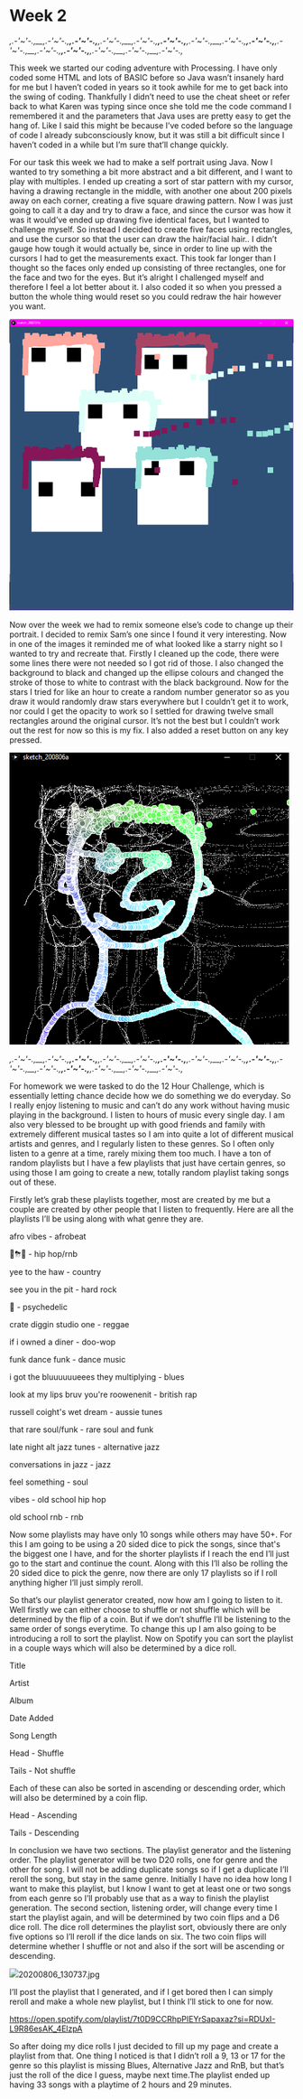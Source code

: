 # Week 2

_,.-'~'-.,__,.-'~'-.,__,.-'~'-.,__,.-'~'-.,__,.-'~'-.,__,.-'~'-.,__,.-'~'-.,__,.-'~'-.,__,.-'~'-.,__,.-'~'-.,__,.-'~'-.,__,.-'~'-.,__,.-'~'-.,__,.-'~'-.,__,.-'~'-.,_

This week we started our coding adventure with Processing. I have only coded some HTML and lots of BASIC before so Java wasn’t insanely hard for me but I haven’t coded in years so it took awhile for me to get back into the swing of coding. Thankfully I didn’t need to use the cheat sheet or refer back to what Karen was typing since once she told me the code command I remembered it and the parameters that Java uses are pretty easy to get the hang of. Like I said this might be because I’ve coded before so the language of code I already subconsciously know, but it was still a bit difficult since I haven’t coded in a while but I’m sure that’ll change quickly. 

For our task this week we had to make a self portrait using Java. Now I wanted to try something a bit more abstract and a bit different, and I want to play with multiples. I ended up creating a sort of star pattern with my cursor, having a drawing rectangle in the middle, with another one about 200 pixels away on each corner, creating a five square drawing pattern. Now I was just going to call it a day and try to draw a face, and since the cursor was how it was it would’ve ended up drawing five identical faces, but I wanted to challenge myself. So instead I decided to create five faces using rectangles, and use the cursor so that the user can draw the hair/facial hair.. I didn’t gauge how tough it would actually be, since in order to line up with the cursors I had to get the measurements exact. This took far longer than I thought so the faces only ended up consisting of three rectangles, one for the face and two for the eyes. But it’s alright I challenged myself and therefore I feel a lot better about it. I also coded it so when you pressed a button the whole thing would reset so you could redraw the hair however you want.

![](captureface.png.PNG)

Now over the week we had to remix someone else’s code to change up their portrait. I decided to remix Sam’s one since I found it very interesting. Now in one of the images it reminded me of what looked like a starry night so I wanted to try and recreate that. Firstly I cleaned up the code, there were some lines there were not needed so I got rid of those. I also changed the background to black and changed up the ellipse colours and changed the stroke of those to white to contrast with the black background. Now for the stars I tried for like an hour to create a random number generator so as you draw it would randomly draw stars everywhere but I couldn’t get it to work, nor could I get the opacity to work so I settled for drawing twelve small rectangles around the original cursor. It’s not the best but I couldn’t work out the rest for now so this is my fix. I also added a reset button on any key pressed.

![](sketchremix.png)


_,.-'~'-.,__,.-'~'-.,__,.-'~'-.,__,.-'~'-.,__,.-'~'-.,__,.-'~'-.,__,.-'~'-.,__,.-'~'-.,__,.-'~'-.,__,.-'~'-.,__,.-'~'-.,__,.-'~'-.,__,.-'~'-.,__,.-'~'-.,__,.-'~'-.,_


For homework we were tasked to do the 12 Hour Challenge, which is essentially letting chance decide how we do something we do everyday. So I really enjoy listening to music and can’t do any work without having music playing in the background. I listen to hours of music every single day. I am also very blessed to be brought up with good friends and family with extremely different musical tastes so I am into quite a lot of different musical artists and genres, and I regularly listen to these genres. So I often only listen to a genre at a time, rarely mixing them too much. I have a ton of random playlists but I have a few playlists that just have certain genres, so using those I am going to create a new, totally random playlist taking songs out of these.

Firstly let’s grab these playlists together, most are created by me but a couple are created by other people that I listen to frequently. Here are all the playlists I’ll be using along with what genre they are.

afro vibes - afrobeat 

🏁⛈🖤 - hip hop/rnb

yee to the haw - country

see you in the pit - hard rock

🧪 - psychedelic

crate diggin studio one - reggae

if i owned a diner - doo-wop

funk dance funk - dance music 

i got the bluuuuuueees they multiplying - blues

look at my lips bruv you're roowenenit - british rap

russell coight's wet dream - aussie tunes

that rare soul/funk - rare soul and funk

late night alt jazz tunes - alternative jazz

conversations in jazz - jazz

feel something - soul

vibes - old school hip hop

old school rnb - rnb


Now some playlists may have only 10 songs while others may have 50+. For this I am going to be using a 20 sided dice to pick the songs, since that's the biggest one I have, and for the shorter playlists if I reach the end I’ll just go to the start and continue the count. Along with this I’ll also be rolling the 20 sided dice to pick the genre, now there are only 17 playlists so if I roll anything higher I’ll just simply reroll.

So that’s our playlist generator created, now how am I going to listen to it. Well firstly we can either choose to shuffle or not shuffle which will be determined by the flip of a coin. But if we don’t shuffle I’ll be listening to the same order of songs everytime. To change this up I am also going to be introducing a roll to sort the playlist. Now on Spotify you can sort the playlist in a couple ways which will also be determined by a dice roll.

Title

Artist

Album

Date Added

Song Length


Head - Shuffle 

Tails - Not shuffle

Each of these can also be sorted in ascending or descending order, which will also be determined by a coin flip.

Head - Ascending

Tails - Descending

In conclusion we have two sections. The playlist generator and the listening order. The playlist generator will be two D20 rolls, one for genre and the other for song. I will not be adding duplicate songs so if I get a duplicate I’ll reroll the song, but stay in the same genre. Initially I have no idea how long I want to make this playlist, but I know I want to get at least one or two songs from each genre so I’ll probably use that as a way to finish the playlist generation. The second section, listening order, will change every time I start the playlist again, and will be determined by two coin flips and a D6 dice roll. The dice roll determines the playlist sort, obviously there are only five options so I’ll reroll if the dice lands on six. The two coin flips will determine whether I shuffle or not and also if the sort will be ascending or descending. 


![](20200806_130737.jpg)20200806_130737.jpg


I’ll post the playlist that I generated, and if I get bored then I can simply reroll and make a whole new playlist, but I think I’ll stick to one for now.

https://open.spotify.com/playlist/7t0D9CCRhpPIEYrSapaxaz?si=RDUxI-L9R86esAK_4ElzpA

So after doing my dice rolls I just decided to fill up my page and create a playlist from that. One thing I noticed is that I didn’t roll a 9, 13 or 17 for the genre so this playlist is missing Blues, Alternative Jazz and RnB, but that’s just the roll of the dice I guess, maybe next time.The playlist ended up having 33 songs with a playtime of 2 hours and 29 minutes.
